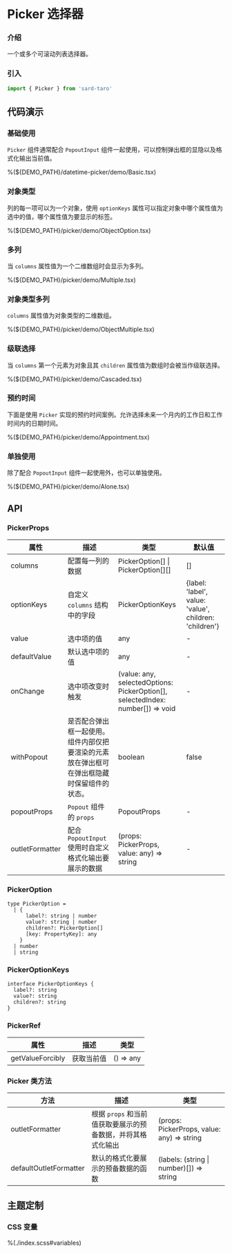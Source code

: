 # Picker 选择器

### 介绍

一个或多个可滚动列表选择器。

### 引入

```ts
import { Picker } from 'sard-taro'
```

## 代码演示

### 基础使用

`Picker` 组件通常配合 `PopoutInput` 组件一起使用，可以控制弹出框的显隐以及格式化输出当前值。

%(${DEMO_PATH}/datetime-picker/demo/Basic.tsx)

### 对象类型

列的每一项可以为一个对象，使用 `optionKeys` 属性可以指定对象中哪个属性值为选中的值，哪个属性值为要显示的标签。

%(${DEMO_PATH}/picker/demo/ObjectOption.tsx)

### 多列

当 `columns` 属性值为一个二维数组时会显示为多列。

%(${DEMO_PATH}/picker/demo/Multiple.tsx)

### 对象类型多列

`columns` 属性值为对象类型的二维数组。

%(${DEMO_PATH}/picker/demo/ObjectMultiple.tsx)

### 级联选择

当 `columns` 第一个元素为对象且其 `children` 属性值为数组时会被当作级联选择。

%(${DEMO_PATH}/picker/demo/Cascaded.tsx)

### 预约时间

下面是使用 `Picker` 实现的预约时间案例。允许选择未来一个月内的工作日和工作时间内的日期时间。

%(${DEMO_PATH}/picker/demo/Appointment.tsx)

### 单独使用

除了配合 `PopoutInput` 组件一起使用外，也可以单独使用。

%(${DEMO_PATH}/picker/demo/Alone.tsx)

## API

### PickerProps

| 属性            | 描述                                                                                       | 类型                                                                           | 默认值                                                 |
| --------------- | ------------------------------------------------------------------------------------------ | ------------------------------------------------------------------------------ | ------------------------------------------------------ |
| columns         | 配置每一列的数据                                                                           | PickerOption[] \| PickerOption[][]                                             | []                                                     |
| optionKeys      | 自定义 `columns` 结构中的字段                                                              | PickerOptionKeys                                                               | {label: 'label', value: 'value', children: 'children'} |
| value           | 选中项的值                                                                                 | any                                                                            | -                                                      |
| defaultValue    | 默认选中项的值                                                                             | any                                                                            | -                                                      |
| onChange        | 选中项改变时触发                                                                           | (value: any, selectedOptions: PickerOption[], selectedIndex: number[]) => void | -                                                      |
| withPopout      | 是否配合弹出框一起使用。组件内部仅把要渲染的元素放在弹出框可在弹出框隐藏时保留组件的状态。 | boolean                                                                        | false                                                  |
| popoutProps     | `Popout` 组件的 `props`                                                                    | PopoutProps                                                                    | -                                                      |
| outletFormatter | 配合 `PopoutInput` 使用时自定义格式化输出要展示的数据                                      | (props: PickerProps, value: any) => string                                     | -                                                      |

### PickerOption

```tsx
type PickerOption =
  | {
      label?: string | number
      value?: string | number
      children?: PickerOption[]
      [key: PropertyKey]: any
    }
  | number
  | string
```

### PickerOptionKeys

```tsx
interface PickerOptionKeys {
  label?: string
  value?: string
  children?: string
}
```

### PickerRef

| 属性             | 描述       | 类型      |
| ---------------- | ---------- | --------- |
| getValueForcibly | 获取当前值 | () => any |

### Picker 类方法

| 方法                   | 描述                                                        | 类型                                       |
| ---------------------- | ----------------------------------------------------------- | ------------------------------------------ |
| outletFormatter        | 根据 `props` 和当前值获取要展示的预备数据，并将其格式化输出 | (props: PickerProps, value: any) => string |
| defaultOutletFormatter | 默认的格式化要展示的预备数据的函数                          | (labels: (string \| number)[]) => string   |

## 主题定制

### CSS 变量

%(./index.scss#variables)

